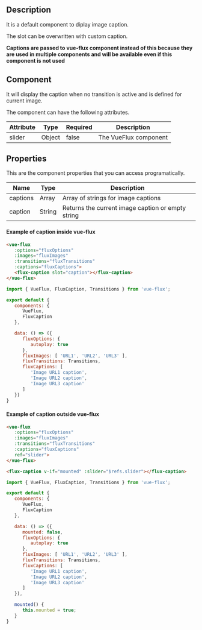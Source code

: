 ## Description

It is a default component to diplay image caption.

The slot can be overwritten with custom caption.

**Captions are passed to vue-flux component instead of this because they are used in multiple components and will be available even if this component is not used**

## Component

It will display the caption when no transition is active and is defined for current image.

The component can have the following attributes.

| Attribute | Type | Required | Description |
|-----------|------|----------|-------------|
| slider | Object | false | The VueFlux component |

## Properties

This are the component properties that you can access programatically.

| Name | Type | Description |
|------|------|-------------|
| captions | Array | Array of strings for image captions |
| caption | String | Returns the current image caption or empty string |

#### Example of caption inside vue-flux
``` html
<vue-flux
   :options="fluxOptions"
   :images="fluxImages"
   :transitions="fluxTransitions"
   :captions="fluxCaptions">
   <flux-caption slot="caption"></flux-caption>
</vue-flux>
```

``` javascript
import { VueFlux, FluxCaption, Transitions } from 'vue-flux';

export default {
   components: {
      VueFlux,
      FluxCaption
   },

   data: () => ({
      fluxOptions: {
         autoplay: true
      },
      fluxImages: [ 'URL1', 'URL2', 'URL3' ],
      fluxTransitions: Transitions,
      fluxCaptions: [
         'Image URL1 caption',
         'Image URL2 caption',
         'Image URL3 caption'
      ]
   })
}
```

#### Example of caption outside vue-flux
``` html
<vue-flux
   :options="fluxOptions"
   :images="fluxImages"
   :transitions="fluxTransitions"
   :captions="fluxCaptions"
   ref="slider">
</vue-flux>

<flux-caption v-if="mounted" :slider="$refs.slider"></flux-caption>
```

``` javascript
import { VueFlux, FluxCaption, Transitions } from 'vue-flux';

export default {
   components: {
      VueFlux,
      FluxCaption
   },

   data: () => ({
      mounted: false,
      fluxOptions: {
         autoplay: true
      },
      fluxImages: [ 'URL1', 'URL2', 'URL3' ],
      fluxTransitions: Transitions,
      fluxCaptions: [
         'Image URL1 caption',
         'Image URL2 caption',
         'Image URL3 caption'
      ]
   }),

   mounted() {
      this.mounted = true;
   }
}
```
